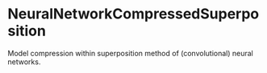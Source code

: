 # NeuralNetworkCompressedSuperposition
Model compression within superposition method of (convolutional) neural networks.
